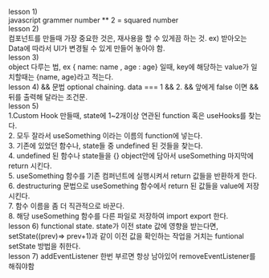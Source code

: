 lesson 1) <br/>
javascript grammer number \*\* 2 = squared number <br/>
lesson 2) <br/>
컴포넌트를 만들때 가장 중요한 것은, 재사용을 할 수 있게끔 하는 것. ex) 받아오는 Data에 따라서 UI가 변경될 수 있게 만들어 놓아야 함.<br/>
lesson 3) <br/>
object 다루는 법, ex { name: name , age : age} 일때, key에 해당하는 value가 일치할때는 {name, age}라고 적는다.<br/>
lesson 4) && 문법 optional chaining. data === 1 && 2. && 앞에게 false 이면 && 뒤를 출력해 달라는 조건문. <br/>
lesson 5) <br/>
1.Custom Hook 만들때, state에 1~2개이상 연관된 function 혹은 useHooks를 찾는다.<br/> 2. 모두 잘라서 useSomething 이라는 이름의 function에 넣는다. <br/> 3. 기존에 있었던 함수나, state들 중 undefined 된 것들을 찾는다. <br/> 4. undefined 된 함수나 state들을 {} object안에 담아서 useSomething 마지막에 return 시킨다. <br/> 5. useSomething 함수를 기존 컴퍼넌트에 실행시켜서 return 값들을 반환하게 한다. <br/> 6. destructuring 문법으로 useSomething 함수에서 return 된 값들을 value에 저장시킨다. <br/> 7. 함수 이름을 좀 더 직관적으로 바꾼다. <br/> 8. 해당 useSomething 함수를 다른 파일로 저장하여 import export 한다. <br/>
lesson 6) functional state. state가 이전 state 값에 영향을 받는다면, setState((prev)=> prev+1)과 같이 이전 값을 확인하는 작업을 거치는 funtional setState 방법을 취한다. <br/>
lesson 7) addEventListener 한번 부르면 항상 남아있어 removeEventListener를 해줘야함 <br/>
